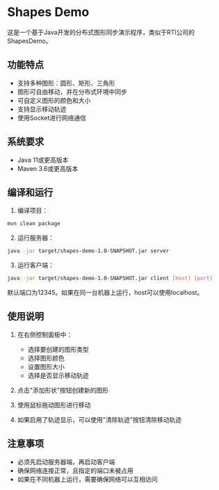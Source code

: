 # Shapes Demo

这是一个基于Java开发的分布式图形同步演示程序，类似于RTI公司的ShapesDemo。

## 功能特点

- 支持多种图形：圆形、矩形、三角形
- 图形可自由移动，并在分布式环境中同步
- 可自定义图形的颜色和大小
- 支持显示移动轨迹
- 使用Socket进行网络通信

## 系统要求

- Java 11或更高版本
- Maven 3.6或更高版本

## 编译和运行

1. 编译项目：
```bash
mvn clean package
```

2. 运行服务器：
```bash
java -jar target/shapes-demo-1.0-SNAPSHOT.jar server
```

3. 运行客户端：
```bash
java -jar target/shapes-demo-1.0-SNAPSHOT.jar client [host] [port]
```

默认端口为12345。如果在同一台机器上运行，host可以使用localhost。

## 使用说明

1. 在右侧控制面板中：
   - 选择要创建的图形类型
   - 选择图形颜色
   - 设置图形大小
   - 选择是否显示移动轨迹
   
2. 点击"添加形状"按钮创建新的图形

3. 使用鼠标拖动图形进行移动

4. 如果启用了轨迹显示，可以使用"清除轨迹"按钮清除移动轨迹

## 注意事项

- 必须先启动服务器端，再启动客户端
- 确保网络连接正常，且指定的端口未被占用
- 如果在不同机器上运行，需要确保网络可以互相访问 